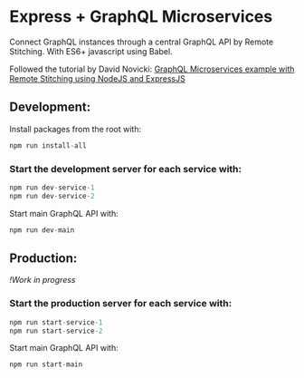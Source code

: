 # Express + GraphQL Microservices

Connect GraphQL instances through a central GraphQL API by Remote Stitching. With ES6+ javascript using Babel.

Followed the tutorial by David Novicki: [GraphQL Microservices example with Remote Stitching using NodeJS and ExpressJS](https://codeburst.io/nodejs-graphql-micro-services-using-remote-stitching-7540030a0753)

## Development:

Install packages from the root with:

```javascript
npm run install-all
```

### Start the development server for each service with:

```javascript
npm run dev-service-1
npm run dev-service-2
```

Start main GraphQL API with:

```javascript
npm run dev-main
```

## Production:

_!Work in progress_

### Start the production server for each service with:

```javascript
npm run start-service-1
npm run start-service-2
```

Start main GraphQL API with:

```javascript
npm run start-main
```
